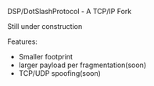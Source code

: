 DSP/DotSlashProtocol - A TCP/IP Fork

Still under construction

Features: 
- Smaller footprint
- larger payload per fragmentation(soon)
- TCP/UDP spoofing(soon)
